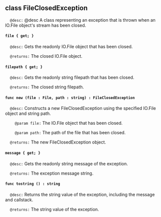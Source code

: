 ## class FileClosedException

&nbsp;&nbsp;&nbsp;&nbsp;```@desc:``` @desc A class representing an exception that is thrown when an IO.File object's stream has been closed.

#### ```file { get; }```

&nbsp;&nbsp;&nbsp;&nbsp;```@desc:``` Gets the readonly IO.File object that has been closed.

&nbsp;&nbsp;&nbsp;&nbsp;```@returns:``` The closed IO.File object.

#### ```filepath { get; }```

&nbsp;&nbsp;&nbsp;&nbsp;```@desc:``` Gets the readonly string filepath that has been closed.

&nbsp;&nbsp;&nbsp;&nbsp;```@returns:``` The closed string filepath.

#### ```func new (file : File, path : string) : FileClosedException```

&nbsp;&nbsp;&nbsp;&nbsp;```@desc:``` Constructs a new FileClosedException using the specified IO.File object and string path.

&nbsp;&nbsp;&nbsp;&nbsp;&nbsp;&nbsp;&nbsp;&nbsp;```@param file:``` The IO.File object that has been closed.

&nbsp;&nbsp;&nbsp;&nbsp;&nbsp;&nbsp;&nbsp;&nbsp;```@param path:``` The path of the file that has been closed.

&nbsp;&nbsp;&nbsp;&nbsp;```@returns:``` The new FileClosedException object.

#### ```message { get; }```

&nbsp;&nbsp;&nbsp;&nbsp;```@desc:``` Gets the readonly string message of the exception.

&nbsp;&nbsp;&nbsp;&nbsp;```@returns:``` The exception message string.

#### ```func tostring () : string```

&nbsp;&nbsp;&nbsp;&nbsp;```@desc:``` Returns the string value of the exception, including the message and callstack.

&nbsp;&nbsp;&nbsp;&nbsp;```@returns:``` The string value of the exception.

